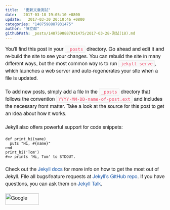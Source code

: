 ```yaml
---
title:  "更新文章測試"
date:   2017-03-18 19:05:10 +0800
update:   2017-03-30 20:10:46 +0800
categories: "1487598887931475"
author: "陳立献"
githubPath: _posts/1487598887931475/2017-03-28-測試(18).md
---
```

<p style="margin: 0px 0px 20px; padding: 0px; color: #111111; font-family: 'Helvetica Neue', Helvetica, Arial, sans-serif; font-size: 16px; background-color: #fdfdfd;">You&rsquo;ll find this post in your&nbsp;<code class="highlighter-rouge" style="font-size: 0.875rem; border: 1px solid #e8e8e8; border-radius: 3px; background: #f8f8f8; padding: 2px 6px; font-family: Consolas, monaco, monospace; color: #f0506e; white-space: nowrap;">_posts</code>&nbsp;directory. Go ahead and edit it and re-build the site to see your changes. You can rebuild the site in many different ways, but the most common way is to run&nbsp;<code class="highlighter-rouge" style="font-size: 0.875rem; border: 1px solid #e8e8e8; border-radius: 3px; background: #f8f8f8; padding: 2px 6px; font-family: Consolas, monaco, monospace; color: #f0506e; white-space: nowrap;">jekyll serve</code>, which launches a web server and auto-regenerates your site when a file is updated.</p>
<p style="margin: 20px 0px; padding: 0px; color: #111111; font-family: 'Helvetica Neue', Helvetica, Arial, sans-serif; font-size: 16px; background-color: #fdfdfd;">To add new posts, simply add a file in the&nbsp;<code class="highlighter-rouge" style="font-size: 0.875rem; border: 1px solid #e8e8e8; border-radius: 3px; background: #f8f8f8; padding: 2px 6px; font-family: Consolas, monaco, monospace; color: #f0506e; white-space: nowrap;">_posts</code>&nbsp;directory that follows the convention&nbsp;<code class="highlighter-rouge" style="font-size: 0.875rem; border: 1px solid #e8e8e8; border-radius: 3px; background: #f8f8f8; padding: 2px 6px; font-family: Consolas, monaco, monospace; color: #f0506e; white-space: nowrap;">YYYY-MM-DD-name-of-post.ext</code>&nbsp;and includes the necessary front matter. Take a look at the source for this post to get an idea about how it works.</p>
<p style="margin: 20px 0px; padding: 0px; color: #111111; font-family: 'Helvetica Neue', Helvetica, Arial, sans-serif; font-size: 16px; background-color: #fdfdfd;">Jekyll also offers powerful support for code snippets:</p>
<pre class="language-ruby"><code>def print_hi(name)
  puts "Hi, #{name}"
end
print_hi('Tom')
#=&gt; prints 'Hi, Tom' to STDOUT.</code></pre>
<p style="margin: 20px 0px; padding: 0px; color: #111111; font-family: 'Helvetica Neue', Helvetica, Arial, sans-serif; font-size: 16px; background-color: #fdfdfd;">Check out the&nbsp;<a style="color: #1756a9; text-decoration-line: none; background-color: transparent; cursor: pointer; touch-action: manipulation;" href="https://jekyllrb.com/docs/home">Jekyll docs</a>&nbsp;for more info on how to get the most out of Jekyll. File all bugs/feature requests at&nbsp;<a style="color: #1756a9; text-decoration-line: none; background-color: transparent; cursor: pointer; touch-action: manipulation;" href="https://github.com/jekyll/jekyll">Jekyll&rsquo;s GitHub repo</a>. If you have questions, you can ask them on&nbsp;<a style="color: #1756a9; text-decoration-line: none; background-color: transparent; cursor: pointer; touch-action: manipulation;" href="https://talk.jekyllrb.com/">Jekyll Talk</a>.</p>
<p style="margin: 20px 0px; padding: 0px; color: #111111; font-family: 'Helvetica Neue', Helvetica, Arial, sans-serif; font-size: 16px; background-color: #fdfdfd;"><img src="https://www.google.com.tw/images/branding/googlelogo/2x/googlelogo_color_272x92dp.png" alt="Google" width="106" height="36" /></p>
